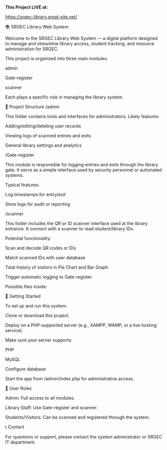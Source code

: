 **This Project LIVE at:**  

<a href="https://srgec-library.great-site.net/" target="_blank" rel="noopener noreferrer">https://srgec-library.great-site.net/</a>



📚 SRGEC Library Web System

Welcome to the SRGEC Library Web System — a digital platform designed to manage and streamline library access, student tracking, and resource administration for SRGEC.

This project is organized into three main modules:

admin

Gate-register

scanner

Each plays a specific role in managing the library system.

📁 Project Structure
/admin

This folder contains tools and interfaces for administrators. Likely features:

Adding/editing/deleting user records

Viewing logs of scanned entries and exits

General library settings and analytics


/Gate-register

This module is responsible for logging entries and exits through the library gate. It serve as a simple interface used by security personnel or automated systems.

Typical features:

Log timestamps for entry/exit

Store logs for audit or reporting


/scanner

This folder includes the QR or ID scanner interface used at the library entrance. It connect with a scanner to read student/library IDs.

Potential functionality:

Scan and decode QR codes or IDs

Match scanned IDs with user database

Total history of visitors in Pie Chart and Bar Graph

Trigger automatic logging to Gate-register

Possible files inside:


🚀 Getting Started

To set up and run this system:

Clone or download this project.

Deploy on a PHP-supported server (e.g., XAMPP, WAMP, or a live hosting service).

Make sure your server supports:

PHP

MySQL

Configure database

Start the app from /admin/index.php for administrative access.

🔐 User Roles

Admin: Full access to all modules.

Library Staff: Use Gate-register and scanner.

Students/Visitors: Can be scanned and registered through the system.

📞 Contact

For questions or support, please contact the system administrator or SRGEC IT department.
